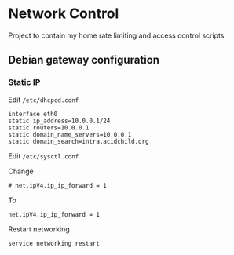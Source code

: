 # Network Control

Project to contain my home rate limiting and access control scripts.

## Debian gateway configuration
### Static IP 

Edit `/etc/dhcpcd.conf`

```
interface eth0
static ip_address=10.0.0.1/24
static routers=10.0.0.1
static domain_name_servers=10.0.0.1
static domain_search=intra.acidchild.org
```

Edit `/etc/sysctl.conf`

Change 

`# net.ipV4.ip_ip_forward = 1`

To

`net.ipV4.ip_ip_forward = 1`

Restart networking

`service networking restart`

